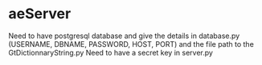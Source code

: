 # aeServer
Need to have postgresql database and give the details in database.py (USERNAME, DBNAME, PASSWORD, HOST, PORT) and the file path to the GtDictionnaryString.py
Need to have a secret key in server.py